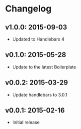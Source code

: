 # Changelog

## v1.0.0: 2015-09-03

- Updated to Handlebars 4

## v0.1.0: 2015-05-28

- Update to the latest Boilerplate

## v0.0.2: 2015-03-29

- Update handlebars to 3.0.1

## v0.0.1: 2015-02-16

- Initial release
